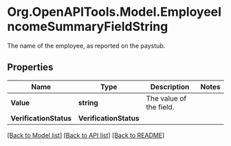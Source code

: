# Org.OpenAPITools.Model.EmployeeIncomeSummaryFieldString
The name of the employee, as reported on the paystub.

## Properties

Name | Type | Description | Notes
------------ | ------------- | ------------- | -------------
**Value** | **string** | The value of the field. | 
**VerificationStatus** | **VerificationStatus** |  | 

[[Back to Model list]](../README.md#documentation-for-models) [[Back to API list]](../README.md#documentation-for-api-endpoints) [[Back to README]](../README.md)

